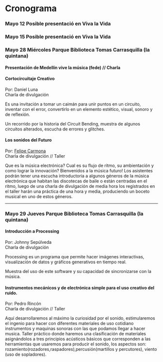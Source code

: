 # Cronograma






### Mayo 12 Posible presentació en Viva la Vida

### Mayo 15 Posible presentació en Viva la Vida

### Mayo 28 Miércoles Parque Biblioteca Tomas Carrasquilla (la quintana)

#### Presentación de Medellín vive la música (fede) // Charla

#### Cortocircuitaje Creativo
Por: Daniel Luna<br>
Charla de divulgación<br>

Es una invitación a tomar un caimán para unir puntos en un circuito, inventar con el error, convertirlo en un elemento estético, visual, sonoro y de reflexión.

Un recorrido por la historia del Circuit Bending, muestra de algunos circuitos alterados, escucha de errores y glitches.


#### Los sonidos del Futuro
Por: [Felipe Carmona](https://github.com/electropipe) <br>
Charla de divulgación // Taller <br>

Que es la música electrónica? Cual es su flujo de ritmo, su ambientación y como lograr la innovación? Bienvenidos a la música futuro!
Los asistentes podrán tener una escucha introductoria a algunos géneros de la música electrónica que habitan las discotecas de baile o están centradas en el ritmo, luego de una charla de divulgación de media hora los registrados en el taller harán una práctica de una hora y media, produciendo un boceto musical  en uno de estos géneros. 

---

### Mayo 29 Jueves Parque Biblioteca Tomas Carrasquilla (la quintana)

#### Introducción a Processing
Por: Johnny Sepúlveda<br>
Charla de divulgación<br>

Processing es un programa que permite hacer imágenes interactivas, visualización de datos y gráficos generativos en tiempo real.

Muestra del uso de este software y su capacidad de sincronizarse con la música.


#### Instrumentos mecánicos y de electrónica simple para el uso creativo del ruido.
Por: Pedro Rincón<br>
Charla de divulgación // Taller<br>

Aquí desarrollaremos al máximo la curiosidad por el sonido, estimularemos el ingenio para hacer con diferentes materiales de uso cotidiano instrumentos y maquinas sonoras con las que podamos llegar a hacer musica.
Taller práctico donde haremos una clasificación de materiales asignándolos a tres principios acústicos
básicos que corresponden a las herramientas que usaremos para producir el sonido, los aspectos son: rozamiento(rozadores,raspadores),percusión(martillos y percutores), viento (uso de sopladores).





